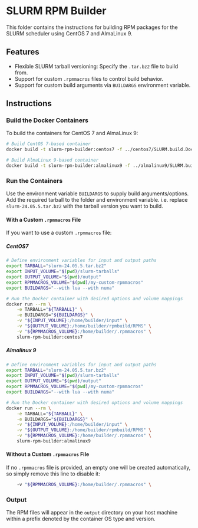 # SLURM RPM Builder

This folder contains the instructions for building RPM packages for the SLURM scheduler using CentOS 7 and AlmaLinux 9.

## Features
- Flexible SLURM tarball versioning: Specify the `.tar.bz2` file to build from.
- Support for custom `.rpmmacros` files to control build behavior.
- Support for custom build arguments via ``BUILDARGS`` environment variable.

## Instructions

### Build the Docker Containers
To build the containers for CentOS 7 and AlmaLinux 9:

```bash
# Build CentOS 7-based container
docker build -t slurm-rpm-builder:centos7 -f ../centos7/SLURM.build.Dockerfile.centos7.9 ..

# Build AlmaLinux 9-based container
docker build -t slurm-rpm-builder:almalinux9 -f ../almalinux9/SLURM.build.Dockerfile.almalinux9 ..
```

### Run the Containers

Use the environment variable ``BUILDARGS`` to supply build arguments/options. Add the required tarball to the folder and environment variable. i.e. replace `slurm-24.05.5.tar.bz2` with the tarball version you want to build.

#### With a Custom `.rpmmacros` File
If you want to use a custom `.rpmmacros` file:

##### CentOS7

```bash
# Define environment variables for input and output paths
export TARBALL="slurm-24.05.5.tar.bz2"
export INPUT_VOLUME="$(pwd)/slurm-tarballs"
export OUTPUT_VOLUME="$(pwd)/output"
export RPMMACROS_VOLUME="$(pwd)/my-custom-rpmmacros"
export BUILDARGS="--with lua --with numa"

# Run the Docker container with desired options and volume mappings
docker run --rm \
    -e TARBALL="${TARBALL}" \
    -e BUILDARGS="${BUILDARGS}" \
    -v "${INPUT_VOLUME}:/home/builder/input" \
    -v "${OUTPUT_VOLUME}:/home/builder/rpmbuild/RPMS" \
    -v "${RPMMACROS_VOLUME}:/home/builder/.rpmmacros" \
    slurm-rpm-builder:centos7
```

##### Almalinux 9

```bash
# Define environment variables for input and output paths
export TARBALL="slurm-24.05.5.tar.bz2"
export INPUT_VOLUME="$(pwd)/slurm-tarballs"
export OUTPUT_VOLUME="$(pwd)/output"
export RPMMACROS_VOLUME="$(pwd)/my-custom-rpmmacros"
export BUILDARGS="--with lua --with numa"

# Run the Docker container with desired options and volume mappings
docker run --rm \
    -e TARBALL="${TARBALL}" \
    -e BUILDARGS="${BUILDARGS}" \
    -v "${INPUT_VOLUME}:/home/builder/input" \
    -v "${OUTPUT_VOLUME}:/home/builder/rpmbuild/RPMS" \
    -v "${RPMMACROS_VOLUME}:/home/builder/.rpmmacros" \
    slurm-rpm-builder:almalinux9
```

#### Without a Custom `.rpmmacros` File
If no `.rpmmacros` file is provided, an empty one will be created automatically, so simply remove this line to disable it:

```bash
    -v "${RPMMACROS_VOLUME}:/home/builder/.rpmmacros" \
```




### Output
The RPM files will appear in the `output` directory on your host machine within a prefix denoted by the container OS type and version.
